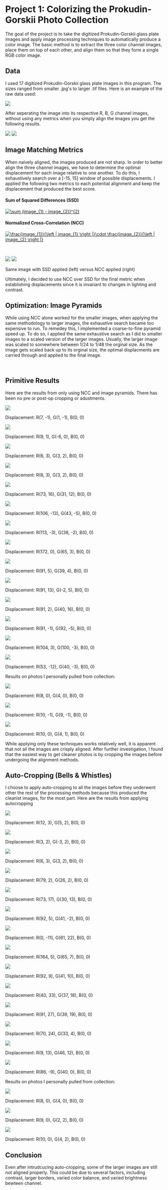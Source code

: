 Project 1: Colorizing the Prokudin-Gorskii Photo Collection
===========================================================

The goal of the project is to take the digitized Prokudin-Gorskii glass
plate images and apply image processing techniques to automatically
produce a color image. The basic method is to extract the three color
channel images, place them on top of each other, and align them so that
they form a single RGB color image.

Data
----

I used 17 digitized Prokudin-Gorskii glass plate images in this program.
The sizes ranged from smaller .jpg's to larger .tif files. Here is an
example of the raw data used:


![](Data/cathedral.jpg)

After seperating the image into its respective R, B, G channel images,
without using any metrics when you simply align the images you get the
following results. 

![](outputs/original/og_cathedral.jpg)
![](outputs/original/og_monastery.jpg)

Image Matching Metrics
----------------------

When naively aligned, the images produced are not sharp. In order to
better align the three channel images, we have to determine the optimal
displacement for each image relative to one another. To do this, I
exhaustively search over a [-15, 15] window of possible displacements. I
applied the following two metrics to each potential alignment and keep
the displacement that produced the best score.

#### Sum of Squared Differences (SSD)

[![](https://latex.codecogs.com/gif.latex?\sum&space;(image_{1}&space;-&space;image_{2})^{2} "\sum (image_{1} - image_{2})^{2}")](https://www.codecogs.com/eqnedit.php?latex=\sum&space;(image_{1}&space;-&space;image_{2})^{2})

#### Normalized Cross-Correlation (NCC)

[![](https://latex.codecogs.com/gif.latex?\frac{image_{1}}{\left&space;|&space;image_{1}&space;\right&space;|}\cdot&space;\frac{image_{2}}{\left&space;|&space;image_{2}&space;\right&space;|} "\frac{image_{1}}{\left | image_{1} \right |}\cdot \frac{image_{2}}{\left | image_{2} \right |}")](https://www.codecogs.com/eqnedit.php?latex=\frac{image_{1}}{\left&space;|&space;image_{1}&space;\right&space;|}\cdot&space;\frac{image_{2}}{\left&space;|&space;image_{2}&space;\right&space;|})

 

![](outputs/ssd_cathedral.jpg) ![](outputs/ncc_cathedral.jpg)

Same image with SSD applied (left) versus NCC applied (right)

Ultimately, I decided to use NCC over SSD for the final metric when
establishing displacements since it is invariant to changes in lighting and contrast.

Optimization: Image Pyramids
--------------

While using NCC alone worked for the smaller images, when applying the
same methodology to larger images, the exhaustive search became too
expensive to run. To remedey this, I implemented a
coarse-to-fine pyramid speed up. To do so, I applied the same exhaustive
search as I did to smaller images to a scaled version of the larger
images. Usually, the larger image was scaled to somewhere between 1/24
to 1/48 the orginal size. As the image gets scaled back up to its
orginal size, the optimal displacments are carried through and applied
to the final image.

 

Primitive Results
-----------------

Here are the results from only using NCC and image pyramids. There has
been no pre or post-op cropping or adustments.

![](outputs/pyramid_only/po_cathedral.jpg)

Displacement: R(7, -1), G(1, -1), B(0, 0)

![](outputs/pyramid_only/po_monastery.jpg)

Displacement: R(9, 1), G(-6, 0), B(0, 0)

![](outputs/pyramid_only/po_tobolsk.jpg)

Displacement: R(6, 3), G(3, 2), B(0, 0)

![](outputs/pyramid_only/po_castle.jpg)

Displacement: R(6, 3), G(3, 2), B(0, 0)

![](outputs/pyramid_only/po_icon.jpg)

Displacement: R(73, 16), G(31, 12), B(0, 0)

![](outputs/pyramid_only/po_lady.jpg)

Displacement: R(106, -13), G(43, -5), B(0, 0)

![](outputs/pyramid_only/po_self_portrait.jpg)

Displacement: R(113, -3), G(38, -2), B(0, 0)

![](outputs/pyramid_only/po_melons.jpg)

Displacement: R(172, 0), G(65, 3), B(0, 0)

![](outputs/pyramid_only/po_three_generations.jpg)

Displacement: R(91, 5), G(39, 4), B(0, 0)

![](outputs/pyramid_only/po_emir.jpg)

Displacement: R(91, 13), G(-2, 5), B(0, 0)

![](outputs/pyramid_only/po_onion_church.jpg)

Displacement: R(91, 2), G(40, 16), B(0, 0)

![](outputs/pyramid_only/po_train.jpg)

Displacement: R(91, -1), G(92, -5), B(0, 0)

![](outputs/pyramid_only/po_harvesters.jpg)

Displacement: R(104, 3), G(100, -3), B(0, 0)

![](outputs/pyramid_only/po_workshop.jpg)

Displacement: R(53, -12), G(40, -3), B(0, 0)

Results on photos I personally pulled from collection:

![](outputs/pyramid_only/po_church.jpg)

Displacement: R(8, 0), G(4, 0), B(0, 0)

![](outputs/pyramid_only/po_old_gates.jpg)

Displacement: R(10, -1), G(9, -1), B(0, 0)

![](outputs/pyramid_only/po_fisherman.jpg)

Displacement: R(10, 0), G(4, 1), B(0, 0)

While applying only these techniques works relatively well, it is
apparent that not all the images are crisply aligned. After further investigation, I found that the easiest way to get cleaner photos is by
cropping the images before undergoing the alignment methods.

Auto-Cropping (Bells & Whistles)
--------------------------------

I choose to apply auto-cropping to all the images before they underwent
other the rest of the processing methods because this produced the
cleanist images, for the most part. Here are the results from applying
autocropping

![](outputs/auto_crop/ac_cathedral.jpg)

Displacement: R(12, 3), G(5, 2), B(0, 0)

![](outputs/auto_crop/ac_monastery.jpg)

Displacement: R(3, 2), G(-3, 2), B(0, 0)

![](outputs/auto_crop/ac_tobolsk.jpg)

Displacement: R(6, 3), G(3, 2), B(0, 0)

![](outputs/auto_crop/ac_castle.jpg)

Displacement: R(79, 2), G(26, 2), B(0, 0)

![](outputs/auto_crop/ac_icon.jpg)

Displacement: R(73, 17), G(30, 13), B(0, 0)

![](outputs/auto_crop/ac_lady.jpg)

Displacement: R(92, 5), G(41, -2), B(0, 0)

![](outputs/auto_crop/ac_self_portrait.jpg)

Displacement: R(0, -11), G(61, 22), B(0, 0)

![](outputs/auto_crop/ac_melons.jpg)

Displacement: R(164, 5), G(65, 7), B(0, 0)

![](outputs/auto_crop/ac_three_generations.jpg)

Displacement: R(92, 9), G(41, 10), B(0, 0)

![](outputs/auto_crop/ac_emir.jpg)

Displacement: R(40, 33), G(37, 18), B(0, 0)

![](outputs/auto_crop/ac_onion_church.jpg)

Displacement: R(91, 27), G(39, 19), B(0, 0)

![](outputs/auto_crop/ac_train.jpg)

Displacement: R(70, 24), G(33, 4), B(0, 0)

![](outputs/auto_crop/ac_harvesters.jpg)

Displacement: R(9, 13), G(46, 12), B(0, 0)

![](outputs/auto_crop/ac_workshop.jpg)

Displacement: R(86, -9), G(40, 0), B(0, 0)

Results on photos I personally pulled from collection:

![](outputs/auto_crop/ac_church.jpg)

Displacement: R(8, 0), G(4, 0), B(0, 0)

![](outputs/auto_crop/ac_old_gates.jpg)

Displacement: R(9, 0), G(2, 2), B(0, 0)

![](outputs/auto_crop/ac_fisherman.jpg)

Displacement: R(10, 0), G(4, 2), B(0, 0)

Conclusion
----------

Even after intrudcucing auto-cropping, some of the larger images are
still not aligned properly. This could be due to several factors,
including contrast, larger borders, varied color balance, and varied
brightness bewteen channel.
